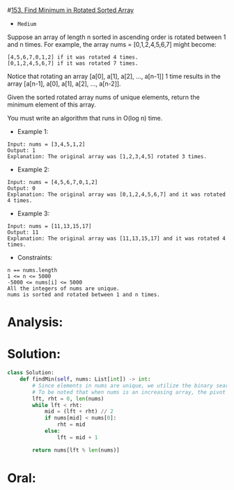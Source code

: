 #[153. Find Minimum in Rotated Sorted Array](https://leetcode.com/problems/find-minimum-in-rotated-sorted-array/description/) 
+ `Medium`

Suppose an array of length n sorted in ascending order is rotated between 1 and n times. For example, the array nums = [0,1,2,4,5,6,7] might become:

```
[4,5,6,7,0,1,2] if it was rotated 4 times.
[0,1,2,4,5,6,7] if it was rotated 7 times.
```
Notice that rotating an array [a[0], a[1], a[2], ..., a[n-1]] 1 time results in the array [a[n-1], a[0], a[1], a[2], ..., a[n-2]].

Given the sorted rotated array nums of unique elements, return the minimum element of this array.

You must write an algorithm that runs in O(log n) time.



+ Example 1:

```
Input: nums = [3,4,5,1,2]
Output: 1
Explanation: The original array was [1,2,3,4,5] rotated 3 times.
```

+ Example 2:

```
Input: nums = [4,5,6,7,0,1,2]
Output: 0
Explanation: The original array was [0,1,2,4,5,6,7] and it was rotated 4 times.
```

+ Example 3:

```
Input: nums = [11,13,15,17]
Output: 11
Explanation: The original array was [11,13,15,17] and it was rotated 4 times.
```


+ Constraints:

```
n == nums.length
1 <= n <= 5000
-5000 <= nums[i] <= 5000
All the integers of nums are unique.
nums is sorted and rotated between 1 and n times.
```

# Analysis:

# Solution:
```python {.line-numbers}
class Solution:
    def findMin(self, nums: List[int]) -> int:
        # Since elements in nums are unique, we utilize the binary search algorithm by comparing the element at mid and 0, it will help us find the rotation pivot.
        # To be noted that when nums is an increasing array, the pivot will be N (length of nums). So, the minimum element is at 'pivot % N'
        lft, rht = 0, len(nums)
        while lft < rht:
            mid = (lft + rht) // 2
            if nums[mid] < nums[0]:
                rht = mid
            else:
                lft = mid + 1

        return nums[lft % len(nums)]
```

# Oral:
